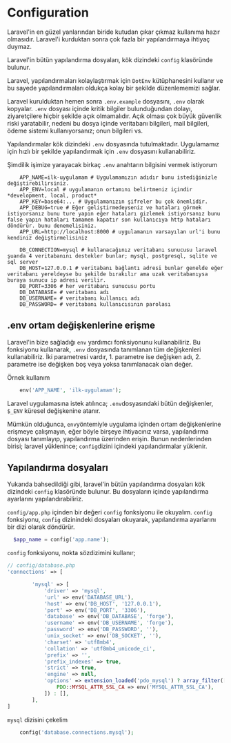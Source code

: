 # Configuration

Laravel'in en güzel yanlarından biride kutudan çıkar çıkmaz kullanıma hazır olmasıdır. Laravel'i kurduktan sonra çok fazla bir yapılandırmaya ihtiyaç duymaz.

Laravel'in bütün yapılandırma dosyaları, kök dizindeki `config` klasöründe bulunur.

Laravel, yapılandırmaları kolaylaştırmak için `DotEnv` kütüphanesini kullanır ve bu sayede yapılandırmaları oldukça kolay bir şekilde düzenlememizi sağlar.

Laravel kurulduktan hemen sonra `.env.example` dosyasını, `.env` olarak kopyalar. `.env` dosyası içinde kritik bilgiler bulunduğundan dolayı, ziyaretçilere hiçbir şekilde açık olmamalıdır. Açık olması çok büyük güvenlik riski yaratabilir, nedeni bu dosya içinde veritabanı bilgileri, mail bilgileri, ödeme sistemi kullanıyorsanız; onun bilgileri vs.

Yapılandırmalar kök dizindeki `.env` dosyasında tutulmaktadır. Uygulamamız için hızlı bir şekilde yapılandırmak için `.env` dosyasını kullanabiliriz.

Şimdilik işimize yarayacak birkaç `.env` anahtarın bilgisini vermek istiyorum

```env
    APP_NAME=ilk-uygulamam # Uygulamamızın adıdır bunu istediğinizle değiştirebilirsiniz.
    APP_ENV=local # uygulamanın ortamını belirtmeniz içindir *development, local, product*
    APP_KEY=base64:... # Uygulamanızın şifreler bu çok önemlidir.
    APP_DEBUG=true # Eğer geliştirmedeyseniz ve hataları görmek istiyorsanız bunu ture yapın eğer hataları gizlemek istiyorsanız bunu false yapın hataları tamamen kapatır son kullanıcıya http hataları döndürür. bunu denemelisiniz.
    APP_URL=http://localhost:8000 # uygulamanın varsayılan url'i bunu kendiniz değiştirmelisiniz

    DB_CONNECTION=mysql # kullanacağınız veritabanı sunucusu laravel şuanda 4 veritabanını destekler bunlar; mysql, postgresql, sqlite ve sql server
    DB_HOST=127.0.0.1 # veritabanı bağlantı adresi bunlar genelde eğer veritabanı yereldeyse bu şekilde bırakılır ama uzak veritabanıysa buraya sunucu ip adresi verilir.
    DB_PORT=3306 # her veritabanı sunucusu portu
    DB_DATABASE= # veritabanı adı
    DB_USERNAME= # veritabanı kullanıcı adı
    DB_PASSWORD= # veritabanı kullanıcısının parolası
```

## .env ortam değişkenlerine erişme

Laravel'in bize sağladığı `env` yardımcı fonksiyonunu kullanabiliriz. Bu fonksiyonu kullanarak, `.env` dosyasında tanımlanan tüm değişkenleri kullanabiliriz. İki parametresi vardır, 1. parametre ise değişken adı, 2. parametre ise değişken boş veya yoksa tanımlanacak olan değer.

Örnek kullanım

```php
    env('APP_NAME', 'ilk-uygulamam');
```

Laravel uygulamasına istek atılınca; `.env`dosyasındaki bütün değişkenler, `$_ENV` küresel değişkenine atanır.

Mümkün olduğunca, `env`yöntemiyle uygulama içinden ortam değişkenlerine erişmeye çalışmayın, eğer böyle birşeye ihtiyacınız varsa, yapılandırma dosyası tanımlayıp, yapılandırma üzerinden erişin. Bunun nedenlerinden birisi; laravel yüklenince; `config`dizini içindeki yapılandırmalar yüklenir.

## Yapılandırma dosyaları

Yukarıda bahsedildiği gibi, laravel'in bütün yapılandırma dosyaları kök dizindeki `config` klasöründe bulunur. Bu dosyaların içinde yapılandırma ayarlarını yapılandırabiliriz.

`config/app.php` içinden bir değeri `config` fonksiyonu ile okuyalım. `config` fonksiyonu, `config` dizinindeki dosyaları okuyarak, yapılandırma ayarlarını bir dizi olarak döndürür.

```php
  $app_name = config('app.name');
```

`config` fonksiyonu, nokta sözdizimini kullanır;

```php
// config/database.php
'connections' => [

        'mysql' => [
            'driver' => 'mysql',
            'url' => env('DATABASE_URL'),
            'host' => env('DB_HOST', '127.0.0.1'),
            'port' => env('DB_PORT', '3306'),
            'database' => env('DB_DATABASE', 'forge'),
            'username' => env('DB_USERNAME', 'forge'),
            'password' => env('DB_PASSWORD', ''),
            'unix_socket' => env('DB_SOCKET', ''),
            'charset' => 'utf8mb4',
            'collation' => 'utf8mb4_unicode_ci',
            'prefix' => '',
            'prefix_indexes' => true,
            'strict' => true,
            'engine' => null,
            'options' => extension_loaded('pdo_mysql') ? array_filter([
                PDO::MYSQL_ATTR_SSL_CA => env('MYSQL_ATTR_SSL_CA'),
            ]) : [],
        ],
]
```

`mysql` dizisini çekelim

```php
    config('database.connections.mysql');
```
